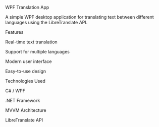 WPF Translation App

A simple WPF desktop application for translating text between different languages using the LibreTranslate API.

Features

Real-time text translation

Support for multiple languages

Modern user interface

Easy-to-use design

Technologies Used

C# / WPF

.NET Framework

MVVM Architecture

LibreTranslate API
